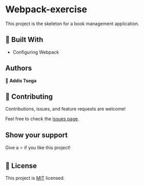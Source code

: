 # Webpack-exercise

 This project is the skeleton for a book management application.


## 🧰 Built With

- Configuring Webpack

## Authors

👤 **Addis Tsega**

## 🤝 Contributing

Contributions, issues, and feature requests are welcome!

Feel free to check the [issues page](../../issues/).

## Show your support

Give a ⭐️ if you like this project!


## 📝 License

This project is [MIT](./MIT.md) licensed.

